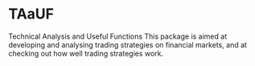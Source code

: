 # TAaUF
Technical Analysis and Useful Functions
This package is aimed at developing and analysing trading strategies on financial markets, and at checking out how well trading strategies work.
